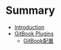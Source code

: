 # Summary

* [Introduction](README.md)
* [GitBook Plugins](chapter1.md)
  * [GitBook配置](chapter1/gitbookpei-zhi.md)

